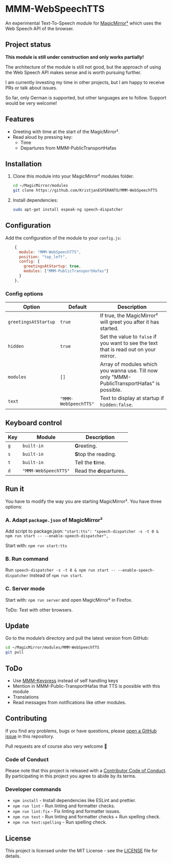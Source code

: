 # MMM-WebSpeechTTS

An experimental Text-To-Speech module for [MagicMirror²](https://github.com/MagicMirrorOrg/MagicMirror) which uses the Web Speech API of the browser.

## Project status

**This module is still under construction and only works partially!**

The architecture of the module is still not good, but the approach of using the Web Speech API makes sense and is worth pursuing further.

I am currently investing my time in other projects, but I am happy to receive PRs or talk about issues.

So far, only German is supported, but other languages are to follow. Support would be very welcome!

## Features

- Greeting with time at the start of the MagicMirror².
- Read aloud by pressing key:
  - Time
  - Departures from MMM-PublicTransportHafas

## Installation

1. Clone this module into your MagicMirror² modules folder.

   ```bash
   cd ~/MagicMirror/modules
   git clone https://github.com/KristjanESPERANTO/MMM-WebSpeechTTS
   ```

2. Install dependencies:

   ```bash
   sudo apt-get install espeak-ng speech-dispatcher
   ```

## Configuration

Add the configuration of the module to your `config.js`:

```js
    {
      module: "MMM-WebSpeechTTS",
      position: "top_left",
      config: {
        greetingsAtStartup: true,
        modules: ["MMM-PublicTransportHafas"]
      }
    },
```

### Config options

| **Option**           | **Default**          | **Description**                                                                             |
| -------------------- | -------------------- | ------------------------------------------------------------------------------------------- |
| `greetingsAtStartup` | `true`               | If true, the MagicMirror² will greet you after it has started.                              |
| `hidden`             | `true`               | Set the value to `false` if you want to see the text that is read out on your mirror.       |
| `modules`            | `[]`                 | Array of modules which you wanna use. Till now only "MMM-PublicTransportHafas" is possible. |
| `text`               | `"MMM-WebSpeechTTS"` | Text to display at startup if `hidden:false`.                                               |

## Keyboard control

| **Key** | **Module**           | **Description**          |
| ------- | -------------------- | ------------------------ |
| `g`     | `built-in`           | **G**reeting.            |
| `s`     | `built-in`           | **S**top the reading.    |
| `t`     | `built-in`           | Tell the **t**ime.       |
| `d`     | `"MMM-WebSpeechTTS"` | Read the **d**epartures. |

## Run it

You have to modify the way you are starting MagicMirror². You have three options:

### A. Adapt `package.json` of MagicMirror²

Add script to package.json:
`"start:tts": "speech-dispatcher -s -t 0 & npm run start -- --enable-speech-dispatcher",`

Start with: `npm run start:tts`

### B. Run command

Run `speech-dispatcher -s -t 0 & npm run start -- --enable-speech-dispatcher` instead of `npm run start`.

### C. Server mode

Start with: `npm run server` and open MagicMirror² in Firefox.

ToDo: Test with other browsers.

## Update

Go to the module’s directory and pull the latest version from GitHub:

```bash
cd ~/MagicMirror/modules/MMM-WebSpeechTTS
git pull
```

## ToDo

- Use [MMM-Keypress](https://github.com/ItsMeBrille/MMM-Keypress) instead of self handling keys
- Mention in MMM-Public-TransportHafas that TTS is possible with this module
- Translations
- Read messages from notifications like other modules.

## Contributing

If you find any problems, bugs or have questions, please [open a GitHub issue](https://github.com/KristjanESPERANTO/MMM-WebSpeechTTS/issues) in this repository.

Pull requests are of course also very welcome 🙂

### Code of Conduct

Please note that this project is released with a [Contributor Code of Conduct](CODE_OF_CONDUCT.md). By participating in this project you agree to abide by its terms.

### Developer commands

- `npm install` - Install dependencies like ESLint and prettier.
- `npm run lint` - Run linting and formatter checks.
- `npm run lint:fix` - Fix linting and formatter issues.
- `npm run test` - Run linting and formatter checks + Run spelling check.
- `npm run test:spelling` - Run spelling check.

## License

This project is licensed under the MIT License - see the [LICENSE](LICENSE.md) file for details.
